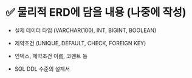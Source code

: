 # ✅ 물리적 ERD에 담을 내용 (나중에 작성)
- 실제 데이터 타입 (VARCHAR(100), INT, BIGINT, BOOLEAN)

- 제약조건 (UNIQUE, DEFAULT, CHECK, FOREIGN KEY)

- 인덱스, 제약조건 이름, 코멘트 등

- SQL DDL 수준의 설계서

